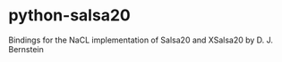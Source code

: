python-salsa20
==============

Bindings for the NaCL implementation of Salsa20 and XSalsa20 by D. J. Bernstein
